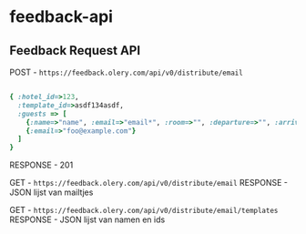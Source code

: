 feedback-api
============


Feedback Request API
--------------------


POST - `https://feedback.olery.com/api/v0/distribute/email`

```ruby

{ :hotel_id=>123,
  :template_id=>asdf134asdf,
  :guests => [
    {:name=>"name", :email=>"email*", :room=>"", :departure=>"", :arrival=>"", etc.},
    {:email=>"foo@example.com"}
  ]
}
```

RESPONSE - 201


GET - `https://feedback.olery.com/api/v0/distribute/email`
RESPONSE - JSON lijst van mailtjes


GET - `https://feedback.olery.com/api/v0/distribute/email/templates`
RESPONSE - JSON lijst van namen en ids
